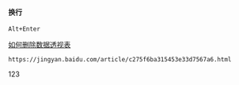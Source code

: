 #### 换行

```shell
Alt+Enter
```

[如何删除数据透视表](https://jingyan.baidu.com/article/c275f6ba315453e33d7567a6.html)

```http
https://jingyan.baidu.com/article/c275f6ba315453e33d7567a6.html
```
123
